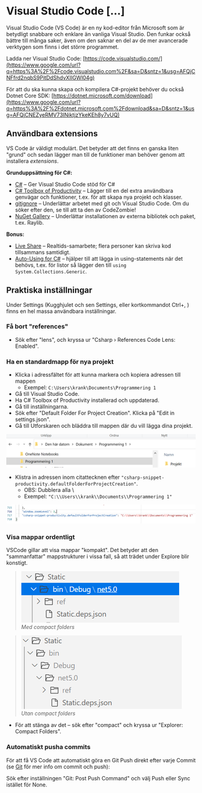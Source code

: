 # Visual Studio Code \[…\]

Visual Studio Code \(VS Code\) är en ny kod-editor från Microsoft som är betydligt snabbare och enklare än vanliga Visual Studio. Den funkar också bättre till många saker, även om den saknar en del av de mer avancerade verktygen som finns i det större programmet.

Ladda ner Visual Studio Code: [https://code.visualstudio.com/](https://www.google.com/url?q=https%3A%2F%2Fcode.visualstudio.com%2F&sa=D&sntz=1&usg=AFQjCNFfrd2nqbS9PitDdShdvXIIGWl04g)

För att du ska kunna skapa och kompilera C\#-projekt behöver du också Dotnet Core SDK: [https://dotnet.microsoft.com/download](https://www.google.com/url?q=https%3A%2F%2Fdotnet.microsoft.com%2Fdownload&sa=D&sntz=1&usg=AFQjCNEZyeRMV73INiktjzYkeKEh8y7vUQ)

## Användbara extensions

VS Code är väldigt modulärt. Det betyder att det finns en ganska liten "grund" och sedan lägger man till de funktioner man behöver genom att installera _extensions_.

**Grunduppsättning för C\#:**

* [C\#](https://www.google.com/url?q=https%3A%2F%2Fmarketplace.visualstudio.com%2Fitems%3FitemName%3Dms-vscode.csharp&sa=D&sntz=1&usg=AFQjCNGOzgSFj14Pbd9ut66JAvh0loJsEw) – Ger Visual Studio Code stöd för C\#
* [C\# Toolbox of Productivity](https://marketplace.visualstudio.com/items?itemName=RichardZampieriprog.csharp-snippet-productivity) – Lägger till en del extra användbara genvägar och funktioner, t.ex. för att skapa nya projekt och klasser.
* [gitignore](https://www.google.com/url?q=https%3A%2F%2Fmarketplace.visualstudio.com%2Fitems%3FitemName%3Dcodezombiech.gitignore&sa=D&sntz=1&usg=AFQjCNHu8aUEHuuoWIdAZQcCdvDqnSWhSQ) – Underlättar arbetet med git och Visual Studio Code. Om du söker efter den, se till att ta den av CodeZombie!
* [NuGet Gallery](https://www.google.com/url?q=https%3A%2F%2Fmarketplace.visualstudio.com%2Fitems%3FitemName%3Dpatcx.vscode-nuget-gallery&sa=D&sntz=1&usg=AFQjCNGESnjNCe20EX_KwyQS6_sTUBYv5A) – Underlättar installationen av externa bibliotek och paket, t.ex. Raylib.

**Bonus:**

* [Live Share](https://marketplace.visualstudio.com/items?itemName=MS-vsliveshare.vsliveshare) – Realtids-samarbete; flera personer kan skriva kod tillsammans samtidigt.
* [Auto-Using for C\#](https://marketplace.visualstudio.com/items?itemName=Fudge.auto-using) – hjälper till att lägga in using-statements när det behövs, t.ex. för listor så lägger den till `using System.Collections.Generic`.

## Praktiska inställningar

Under Settings \(Kugghjulet och sen Settings, eller kortkommandot Ctrl+, \) finns en hel massa användbara inställningar.

### Få bort "references"

* Sök efter "lens", och kryssa ur "Csharp › References Code Lens: Enabled".

### Ha en standardmapp för nya projekt

* Klicka i adressfältet för att kunna markera och kopiera adressen till mappen
  * Exempel: `C:\Users\krank\Documents\Programmering 1`
* Gå till Visual Studio Code.
* Ha C\# Toolbox of Productivity installerad och uppdaterad.
* Gå till inställningarna.
* Sök efter "Default Folder For Project Creation". Klicka på "Edit in settings.json".
* Gå till Utforskaren och bläddra till mappen där du vill lägga dina projekt.

![](../../.gitbook/assets/image%20%2835%29.png)

* Klistra in adressen inom citattecknen efter `"csharp-snippet-productivity.defaultFolderForProjectCreation"`.
  * OBS: Dubblera alla \
  * Exempel: `"C:\\Users\\krank\\Documents\\Programmering 1"`

![](../../.gitbook/assets/image%20%2834%29.png)

### Visa mappar ordentligt

VSCode gillar att visa mappar "kompakt". Det betyder att den "sammanfattar" mappstrukturer i vissa fall, så att trädet under Explore blir konstigt.

> ![](../../.gitbook/assets/image%20%2827%29.png)   
> _Med compact folders_

> ![](../../.gitbook/assets/image%20%2826%29.png)   
> _Utan compact folders_

* För att stänga av det – sök efter "compact" och kryssa ur "Explorer: Compact Folders".

### Automatiskt pusha commits

För att få VS Code att automatiskt göra en Git Push direkt efter varje Commit \(se [Git](../git-and-github/) för mer info om commit och push\):

Sök efter inställningen "Git: Post Push Command" och välj Push eller Sync istället för None.

